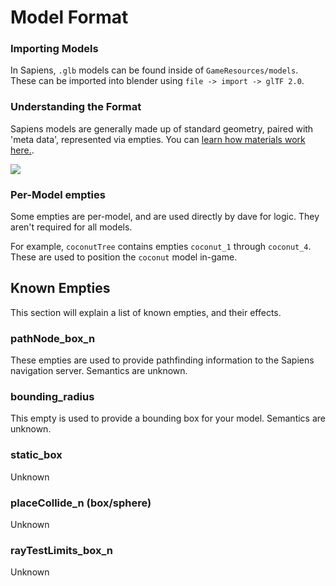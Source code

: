 # Model Format

### Importing Models

In Sapiens, `.glb` models can be found inside of `GameResources/models`. These can be imported into blender using `file -> import -> glTF 2.0`.

### Understanding the Format

Sapiens models are generally made up of standard geometry, paired with 'meta data', represented via empties. You can [learn how materials work here.](/docs/materials).

![](/images/docs/model-format/example.png)

### Per-Model empties

Some empties are per-model, and are used directly by dave for logic. They aren't required for all models.

For example, `coconutTree` contains empties `coconut_1` through `coconut_4`. These are used to position the `coconut` model in-game.

## Known Empties

This section will explain a list of known empties, and their effects.

### pathNode_box_n

These empties are used to provide pathfinding information to the Sapiens navigation server. Semantics are unknown.

### bounding_radius

This empty is used to provide a bounding box for your model. Semantics are unknown.

### static_box

Unknown

### placeCollide_n (box/sphere)

Unknown

### rayTestLimits_box_n

Unknown